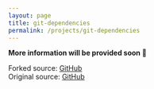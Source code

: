 ```yaml
---
layout: page
title: git-dependencies
permalink: /projects/git-dependencies
---
```


__More information will be provided soon :construction:__

Forked source: [GitHub](https://github.com/marksinkovics/git-dependencies)  
Original source: [GitHub](https://github.com/chibidev/git-dependencies)
